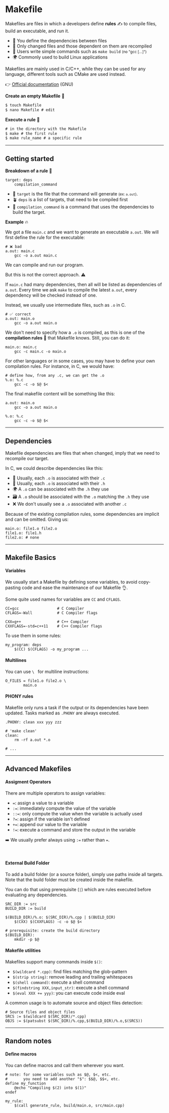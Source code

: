 # Makefile

<div class="row row-cols-md-2"><div>

Makefiles are files in which a developers define **rules** ✍️ to compile files, build an executable, and run it. 

* 📃 You define the dependencies between files
* 🚀 Only changed files and those dependent on them are recompiled
* 🏡 Users write simple commands such as `make build` <small>(no "gcc [...]")</small>
* 🌍 Commonly used to build Linux applications

Makefiles are mainly used in C/C++, while they can be used for any language, different tools such as CMake are used instead.

👉 [Official documentation](https://www.gnu.org/software/make/manual/html_node/) (GNU)
</div><div>

**Create an empty Makefile** 🌱

```ps
$ touch Makefile
$ nano Makefile # edit
```

**Execute a rule** 🌴

```ps
# in the directory with the Makefile
$ make # the first rule
$ make rule_name # a specific rule
```
</div></div>

<hr class="sep-both">

## Getting started

<div class="row row-cols-md-2"><div>

**Breakdown of a rule** 🏡

```makefile!
target: deps
    compilation_command
```

* 🎯 `target` is the file that the command will generate <small>(ex: `a.out`)</small>.
* 🪴 `deps` is a list of targets, that need to be compiled first
* 🌴 `compilation_command` is a command that uses the dependencies to build the target.

**Example** 🔥

We got a file `main.c` and we want to generate an executable `a.out`. We will first define the rule for the executable:

```makefile!
# ❌ bad
a.out: main.c
    gcc -o a.out main.c
```

We can compile and run our program. 

But this is not the correct approach. ⚠️

If `main.c` had many dependencies, then all will be listed as dependencies of `a.out`. Every time we ask `make` to compile the latest `a.out`, every dependency will be checked instead of one.
</div><div>

Instead, we usually use intermediate files, such as `.o` in C.

```makefile!
# ✅ correct
a.out: main.o
    gcc -o a.out main.o
```

We don't need to specify how a `.o` is compiled, as this is one of the **compilation rules** 📝 that Makefile knows. Still, you can do it:

```makefile!
main.o: main.c
    gcc -c main.c -o main.o
```

For other languages or in some cases, you may have to define your own compilation rules. For instance, in C, we would have:

```makefile!
# define how, from any .c, we can get the .o
%.o: %.c
    gcc -c -o $@ $<
```

The final makefile content will be something like this:

```makefile!
a.out: main.o
    gcc -o a.out main.o

%.o: %.c
    gcc -c -o $@ $<
```
</div></div>

<hr class="sep-both">

## Dependencies

<div class="row row-cols-md-2"><div>

Makefile dependencies are files that when changed, imply that we need to recompile our target.

In C, we could describe dependencies like this:

* 🌱 Usually, each `.o` is associated with their `.c`
* 📄 Usually, each `.o` is associated with their `.h`
* 🌍 A `.o` can be associated with the `.h` they use
* 🗃️ A `.o` should be associated with the `.o` matching the `.h` they use
* ❌ We don't usually see a `.o` associated with another `.c`
</div><div>

Because of the existing compilation rules, some dependencies are implicit and can be omitted. Giving us:

```yaml!
main.o: file1.o file2.o
file1.o: file1.h
file2.o: # none
```
</div></div>

<hr class="sep-both">

## Makefile Basics

<div class="row row-cols-md-2"><div>

#### Variables

We usually start a Makefile by defining some variables, to avoid copy-pasting code and ease the maintenance of our Makefile 👌.

Some quite used names for variables are `CC` and `CFLAGS`.

```makefile!
CC=gcc                 # C Compiler
CFLAGS=-Wall           # C Compiler flags

CXX=g++                # C++ Compiler
CXXFLAGS=-std=c++11    # C++ Compiler flags
```

To use them in some rules:

```makefile!
my_program: deps
    $(CC) $(CFLAGS) -o my_program ...
```
</div><div>

#### Multilines

You can use `\ ` for multiline instructions:

```makefile!
O_FILES = file1.o file2.o \
        main.o
```

#### PHONY rules

Makefile only runs a task if the output or its dependencies have been updated. Tasks marked as `.PHONY` are always executed.

```makefile!
.PHONY: clean xxx yyy zzz

# 'make clean'
clean:
    rm -rf a.out *.o
    
# ...
```
</div></div>

<hr class="sep-both">

## Advanced Makefiles

<div class="row row-cols-md-2"><div>

#### Assigment Operators

There are multiple operators to assign variables:

* `=`: assign a value to a variable
* `:=`: immediately compute the value of the variable
* `::=`: only compute the value when the variable is actually used
* `?=`: assign if the variable isn't defined
* `+=`: append our value to the variable
* `!=`: execute a command and store the output in the variable

➡️ We usually prefer always using `:=` rather than `=`.

<br>

#### External Build Folder

To add a build folder (or a source folder), simply use paths inside all targets. Note that the build folder must be created inside the makefile.

You can do that using prerequisite (`|`) which are rules executed before evaluating any dependencies.

```makefile!
SRC_DIR := src
BUILD_DIR := build

$(BUILD_DIR)/%.o: $(SRC_DIR)/%.cpp | $(BUILD_DIR)
    $(CXX) $(CXXFLAGS) -c -o $@ $<
	
# prerequisite: create the build directory
$(BUILD_DIR):
    mkdir -p $@
```
</div><div>

#### Makefile utilities

Makefiles support many commands inside `$()`:

* `$(wildcard *.cpp)`: find files matching the glob-pattern
* `$(strip string)`: remove leading and trailing whitespaces
* `$(shell command)`: execute a shell command
* `$(findstring XXX,input_str)`: execute a shell command
* `$(eval XXX += yyy)`: you can execute code inside eval

A common usage is to automate source and object files detection:

```makefile!
# Source files and object files
SRCS := $(wildcard $(SRC_DIR)/*.cpp)
OBJS := $(patsubst $(SRC_DIR)/%.cpp,$(BUILD_DIR)/%.o,$(SRCS))
```
</div></div>

<hr class="sep-both">

## Random notes

<div class="row row-cols-md-2"><div>

#### Define macros

You can define macros and call them wherever you want.

```makefile!
# note: for some variables such as $@, $<, etc.
#       you need to add another "$": $$@, $$<, etc.
define my_function
    @echo "Compiling $(2) into $(1)"
endef

my_rule:
    $(call generate_rule, build/main.o, src/main.cpp)
```
</div><div>
</div></div>